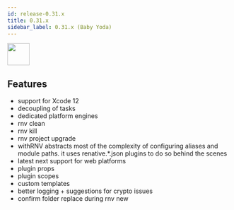 ```yaml
---
id: release-0.31.x
title: 0.31.x
sidebar_label: 0.31.x (Baby Yoda)
---
```


<img src="https://renative.org/img/ic_notes.png" width=50 height=50 />

## Features

- support for Xcode 12
- decoupling of tasks
- dedicated platform engines
- rnv clean
- rnv kill
- rnv project upgrade
- withRNV abstracts most of the complexity of configuring aliases and module paths. it uses renative.*.json plugins to do so behind the scenes
- latest next support for web platforms
- plugin props
- plugin scopes
- custom templates
- better logging + suggestions for crypto issues
- confirm folder replace during rnv new
